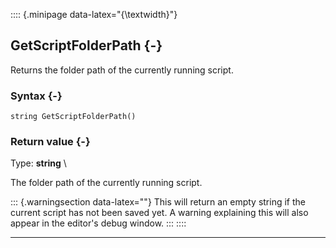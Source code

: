 :::: {.minipage data-latex="{\textwidth}"}
## GetScriptFolderPath {-}

Returns the folder path of the currently running script.

### Syntax {-}

```{sql}
string GetScriptFolderPath()
```

### Return value {-}

Type: **string** \

The folder path of the currently running script.

::: {.warningsection data-latex=""}
This will return an empty string if the current script has not been saved yet.
A warning explaining this will also appear in the editor's debug window.
:::
::::

***
